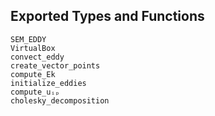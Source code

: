 ## Exported Types and Functions
```@docs
SEM_EDDY
VirtualBox
convect_eddy
create_vector_points
compute_Ek
initialize_eddies
compute_uᵢₚ
cholesky_decomposition
```